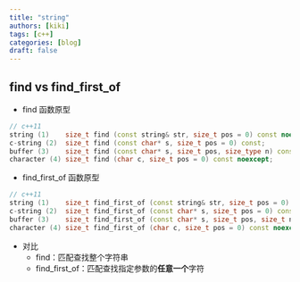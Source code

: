 ```yaml
---
title: "string"
authors: [kiki]
tags: [c++]
categories: [blog]
draft: false
---
```


## find vs find_first_of

- find 函数原型

```cpp
// c++11
string (1)    size_t find (const string& str, size_t pos = 0) const noexcept;
c-string (2)  size_t find (const char* s, size_t pos = 0) const;
buffer (3)    size_t find (const char* s, size_t pos, size_type n) const;
character (4) size_t find (char c, size_t pos = 0) const noexcept;
```

- find_first_of 函数原型

```cpp
// c++11
string (1)    size_t find_first_of (const string& str, size_t pos = 0) const noexcept;
c-string (2)  size_t find_first_of (const char* s, size_t pos = 0) const;
buffer (3)    size_t find_first_of (const char* s, size_t pos, size_t n) const;
character (4) size_t find_first_of (char c, size_t pos = 0) const noexcept;
```

- 对比
  - find：匹配查找整个字符串
  - find_first_of：匹配查找指定参数的**任意一个**字符
